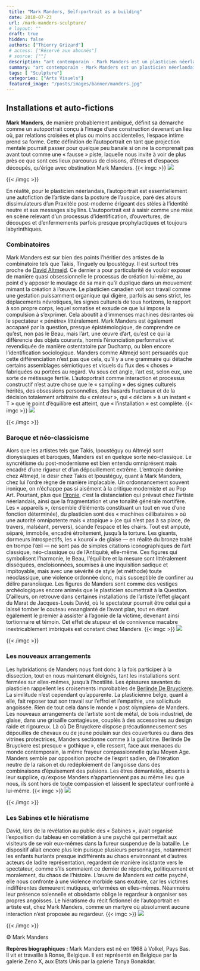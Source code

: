 ```yaml
---
 title: "Mark Manders, Self-portrait as a building"
 date: 2018-07-23
 url: /mark-manders-sculpture/
 # layout: ""
 draft: true
 hidden: false
 authors: ["Thierry Grizard"]
 # access: ["Réservé aux abonnés"]
 # source: [""]
 description: "art contemporain - Mark Manders est un plasticien néerlandais qui met en scène d'étranges personnages de glaise qu'il dissèque, sectionne, hybride comme autant d'autoportraits"
 summary: "art contemporain - Mark Manders est un plasticien néerlandais qui met en scène d'étranges personnages de glaise qu'il dissèque, sectionne, hybride comme autant d'autoportraits"
 tags: [ "Sculpture"]
 categories: ["Arts Visuels"]
 featured_image: "/posts/images/banner/manders.jpg"
--- 
```

## Installations et auto-fictions
**Mark Manders**, de manière probablement ambiguë, définit sa démarche comme un autoportrait conçu à l’image d’une construction devenant un lieu où, par relations croisées et plus ou moins accidentelles, l’espace intime prend sa forme.
Cette définition de l’autoportrait en tant que projection mentale pourrait passer pour quelque peu banale si on ne la comprenait pas avant tout comme une « fausse » piste, laquelle nous invite à voir de plus près ce que sont ces lieux parcourus de cloisons, d’êtres et d’espaces découpés, qu’érige avec obstination Mark Manders.
{{< imgc >}}
![](/posts/images/manders/mark-manders_tilted-head_new-york_social-1030x515.jpg)

{{< /imgc >}}

En réalité, pour le plasticien néerlandais, l’autoportrait est essentiellement une autofiction de l’artiste dans la posture de l’auspice, paré des atours dissimulateurs d’un Praxitèle post-moderne érigeant des stèles à l’identité neutre et aux messages sibyllins. L’autoportrait est à saisir comme une mise en scène relevant d’un processus d’identification, d’ouvertures, de découpes et d’enfermements parfois presque prophylactiques et toujours labyrinthiques.


### Combinatoires
Mark Manders est sur bien des points l’héritier des artistes de la combinatoire tels que Takis, Tinguely ou Ipoustéguy. Il est surtout très proche de [David Altmejd](/david-altmejd-entropie/). Ce dernier a pour particularité de vouloir exposer de manière quasi obsessionnelle le processus de création lui-même, au point d’y apposer le moulage de sa main qu’il duplique dans un mouvement mimant la création à l’œuvre. Le plasticien canadien voit son travail comme une gestation puissamment organique qui digère, parfois au sens strict, les déplacements névrotiques, les signes culturels de tous horizons, le rapport à son propre corps, lequel somatise et exsude ce que lui impose la compulsion à s’exprimer. Cela aboutit à d’immenses machines désirantes où le spectateur « pénètre» littéralement.
Mark Manders est également accaparé par la question, presque épistémologique, de comprendre ce qu’est, non pas le Beau, mais l’art, une œuvre d’art, qu’est ce qui la différencie des objets courants, hormis l’énonciation performative et revendiquée de manière ostentatoire par Duchamp, ou bien encore l’identification sociologique. Manders comme Altmejd sont persuadés que cette différenciation n’est pas que cela, qu’il y a une grammaire qui détache certains assemblages sémiotiques et visuels du flux des « choses » fabriquées ou portées au regard. Vu sous cet angle, l’art est, selon eux, une sorte de métissage fertile. L’autoportrait comme interaction et processus constructif n’est autre chose que le « sampling » des signes culturels hérités, des obsessions personnelles, des hasards fructueux et de la décision totalement arbitraire du « créateur », qui « déclare » à un instant « T » que le point d’équilibre est atteint, que « l’installation » est complète.
{{< imgc >}}
![](/posts/images/manders/mark-manders-sculpture-zeno-x-gallery.003.jpg)

{{< /imgc >}}

 
### Baroque et néo-classicisme
Alors que les artistes tels que Takis, Ipoustéguy ou Altmejd sont dionysiaques et baroques, Manders est en quelque sorte néo-classique. Le syncrétisme du post-modernisme est bien entendu omniprésent mais encadré d’une rigueur et d’un dépouillement extrême. L’entropie domine chez Altmejd, le désir chez Takis et Ipoustéguy, quant à Mark Manders, chez lui l’ordre règne de manière implacable. Un ordonnancement souvent ironique, on n’échappe pas si aisément à la critique moderniste et au Pop Art. Pourtant, plus que [l’ironie](/art-et-ironie/), c’est la distanciation qui prévaut chez l’artiste néerlandais, ainsi que la fragmentation et une tonalité générale mortifère. Les « appareils », (ensemble d’éléments constituant un tout en vue d’une fonction déterminée), du plasticien sont des « machines célibataires » où une autorité omnipotente mais « atopique » (ce qui n’est pas à sa place, de travers, malséant, pervers), scande l’espace et les chairs. Tout est amputé, séparé, immobile, encadré étroitement, jusqu’à la torture. Les gisants, dormeurs introspectifs, les « kouroï » de glaise — en réalité du bronze traité en trompe l’œil —  ne sont pas de simples citations iconographiques de l’art classique, néo-classique ou de l’Antiquité, elle-même. Ces figures qui symbolisent l’harmonie, le Beau, l’équilibre et la mesure sont littéralement disséquées, encloisonnées, soumises à une inquisition sadique et impitoyable, mais avec une sévérité de style (et méthode) toute néoclassique, une violence ordonnée donc, mais susceptible de confiner au délire paranoïaque. Les figures de Manders sont comme des vestiges archéologiques encore animés que le plasticien soumettrait à la Question. D’ailleurs, on retrouve dans certaines installations de l’artiste l’effet glaçant du Marat de Jacques-Louis David, où le spectateur pourrait être celui qui a laissé tomber le couteau ensanglanté de l’avant plan, tout en étant également le premier à assister à l’agonie de la victime, devenant ainsi tortionnaire et témoin. Cet effet de stupeur et de connivence macabre inextricablement imbriqués est constant chez Manders.
{{< imgc >}}
![](/posts/images/manders/mark-manders-sculpture-zeno-x-gallery.004.jpg)

{{< /imgc >}}


 
### Les nouveaux arrangements
Les hybridations de Manders nous font donc à la fois participer à la dissection, tout en nous maintenant éloignés, tant les installations sont fermées sur elles-mêmes, jusqu’à l’hostilité. Les épissures savantes du plasticien rappellent les croisements improbables de [Berlinde De Bruyckere](/berlinde-de-bruyckere-sculpture/). La similitude n’est cependant qu’apparente. La plasticienne belge, quant à elle, fait reposer tout son travail sur l’effroi et l’empathie, une sollicitude angoissée. Rien de tout cela dans le monde « post olympien» de Manders. Les nouveaux arrangements de l’artiste sont de métal, de bois industriel, de glaise, dans une grisaille contagieuse, couplés à des accessoires au design raide et rigoureux. Là où De Bruyckere dispose précautionneusement ses dépouilles de chevaux ou de jeune poulain sur des couvertures ou dans des vitrines protectrices, Manders sectionne comme à la guillotine. Berlinde De Bruyckere est presque « gothique », elle ressent, face aux menaces du monde contemporain, la même frayeur compassionnelle qu’au Moyen Age. Manders semble par opposition proche de l’esprit sadien, de l’itération neutre de la raison et du redéploiement de l’angoisse dans des combinaisons d’épuisement des pulsions. Les êtres démantelés, absents à leur supplice, qu’expose Manders n’appartiennent pas au même lieu que nous, ils sont hors de toute compassion et laissent le spectateur confronté à lui-même.
{{< imgc >}}
![](/posts/images/manders/mark-manders-sculpture-zeno-x-gallery-artefields.jpg)

{{< /imgc >}}

 
### Les Sabines et le hiératisme
David, lors de la révélation au public des « Sabines », avait organisé l’exposition du tableau en corrélation à une psyché qui permettait aux visiteurs de se voir eux-mêmes dans la fureur suspendue de la bataille. Le dispositif allait encore plus loin puisque plusieurs personnages, notamment les enfants hurlants presque indifférents au chaos environnant et d’autres acteurs de ladite représentation, regardent de manière insistante vers le spectateur, comme s’ils sommaient ce dernier de répondre, politiquement et moralement, du chaos de l’histoire.  L’œuvre de Manders est cette psyché, elle nous confronte à une violence morbide sans exutoire, car les victimes indifférentes demeurent mutiques, enfermées en elles-mêmes. Néanmoins leur présence solennelle et obsédante oblige le regardeur à organiser ses propres angoisses.
Le hiératisme du récit fictionnel de l’autoportrait en artiste est, chez Mark Manders, comme un martyre où absolument aucune interaction n’est proposée au regardeur.
{{< imgc >}}
![](/posts/images/manders/mark-manders-sculpture-21.jpg)

{{< /imgc >}}

© Mark Manders
 
**Repères biographiques :**
Mark Manders est né en 1968 à Volkel, Pays Bas.
Il vit et travaille à Ronse, Belgique.
Il est représenté en Belgique par la galerie Zeno X, aux Etats Unis par la galerie Tanya Bonakdar.
